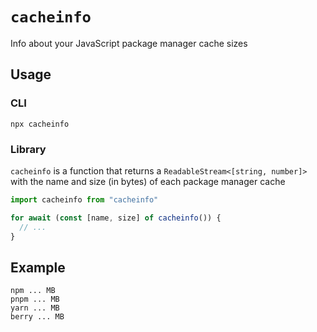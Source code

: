# `cacheinfo`

Info about your JavaScript package manager cache sizes

## Usage

### CLI

```
npx cacheinfo
```

### Library

`cacheinfo` is a function that returns a `ReadableStream<[string, number]>` with the name and size (in bytes) of each package manager cache

```ts
import cacheinfo from "cacheinfo"

for await (const [name, size] of cacheinfo()) {
  // ...
}
```

## Example

```
npm ... MB
pnpm ... MB
yarn ... MB
berry ... MB
```
